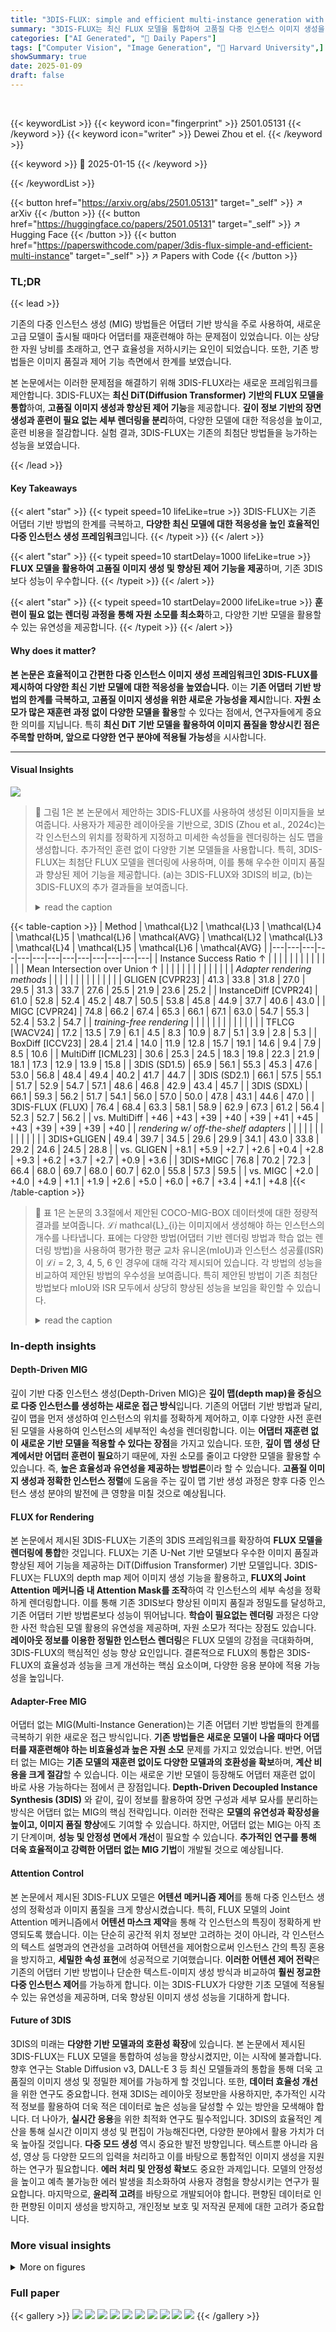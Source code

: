 ```yaml
---
title: "3DIS-FLUX: simple and efficient multi-instance generation with DiT rendering"
summary: "3DIS-FLUX는 최신 FLUX 모델을 통합하여 고품질 다중 인스턴스 이미지 생성을 효율적으로 달성하는 혁신적인 프레임워크입니다."
categories: ["AI Generated", "🤗 Daily Papers"]
tags: ["Computer Vision", "Image Generation", "🏢 Harvard University",]
showSummary: true
date: 2025-01-09
draft: false
---
```


<br>

{{< keywordList >}}
{{< keyword icon="fingerprint" >}} 2501.05131 {{< /keyword >}}
{{< keyword icon="writer" >}} Dewei Zhou et el. {{< /keyword >}}
 
{{< keyword >}} 🤗 2025-01-15 {{< /keyword >}}
 
{{< /keywordList >}}

{{< button href="https://arxiv.org/abs/2501.05131" target="_self" >}}
↗ arXiv
{{< /button >}}
{{< button href="https://huggingface.co/papers/2501.05131" target="_self" >}}
↗ Hugging Face
{{< /button >}}
{{< button href="https://paperswithcode.com/paper/3dis-flux-simple-and-efficient-multi-instance" target="_self" >}}
↗ Papers with Code
{{< /button >}}




### TL;DR


{{< lead >}}

기존의 다중 인스턴스 생성 (MIG) 방법들은 어댑터 기반 방식을 주로 사용하여, 새로운 고급 모델이 출시될 때마다 어댑터를 재훈련해야 하는 문제점이 있었습니다. 이는 상당한 자원 낭비를 초래하고, 연구 효율성을 저하시키는 요인이 되었습니다.  또한, 기존 방법들은 이미지 품질과 제어 기능 측면에서 한계를 보였습니다.

본 논문에서는 이러한 문제점을 해결하기 위해 3DIS-FLUX라는 새로운 프레임워크를 제안합니다.  3DIS-FLUX는 **최신 DiT(Diffusion Transformer) 기반의 FLUX 모델을 통합**하여, **고품질 이미지 생성과 향상된 제어 기능**을 제공합니다.  **깊이 정보 기반의 장면 생성과 훈련이 필요 없는 세부 렌더링을 분리**하여, 다양한 모델에 대한 적응성을 높이고, 훈련 비용을 절감합니다. 실험 결과, 3DIS-FLUX는 기존의 최첨단 방법들을 능가하는 성능을 보였습니다.

{{< /lead >}}


#### Key Takeaways

{{< alert "star" >}}
{{< typeit speed=10 lifeLike=true >}} 3DIS-FLUX는 기존 어댑터 기반 방법의 한계를 극복하고, **다양한 최신 모델에 대한 적응성을 높인 효율적인 다중 인스턴스 생성 프레임워크**입니다. {{< /typeit >}}
{{< /alert >}}

{{< alert "star" >}}
{{< typeit speed=10 startDelay=1000 lifeLike=true >}} **FLUX 모델을 활용하여 고품질 이미지 생성 및 향상된 제어 기능을 제공**하며, 기존 3DIS보다 성능이 우수합니다. {{< /typeit >}}
{{< /alert >}}

{{< alert "star" >}}
{{< typeit speed=10 startDelay=2000 lifeLike=true >}} **훈련이 필요 없는 렌더링 과정을 통해 자원 소모를 최소화**하고, 다양한 기반 모델을 활용할 수 있는 유연성을 제공합니다. {{< /typeit >}}
{{< /alert >}}

#### Why does it matter?
**본 논문은 효율적이고 간편한 다중 인스턴스 이미지 생성 프레임워크인 3DIS-FLUX를 제시하여 다양한 최신 기반 모델에 대한 적응성을 높였습니다.**  이는 **기존 어댑터 기반 방법의 한계를 극복하고, 고품질 이미지 생성을 위한 새로운 가능성을 제시**합니다.  **자원 소모가 많은 재훈련 과정 없이 다양한 모델을 활용**할 수 있다는 점에서, 연구자들에게 중요한 의미를 지닙니다. 특히 **최신 DiT 기반 모델을 활용하여 이미지 품질을 향상시킨 점은 주목할 만하며, 앞으로 다양한 연구 분야에 적용될 가능성**을 시사합니다.

------
#### Visual Insights



![](https://arxiv.org/html/2501.05131/x1.png)

> 🔼 그림 1은 본 논문에서 제안하는 3DIS-FLUX를 사용하여 생성된 이미지들을 보여줍니다. 사용자가 제공한 레이아웃을 기반으로, 3DIS (Zhou et al., 2024c)는 각 인스턴스의 위치를 정확하게 지정하고 미세한 속성들을 렌더링하는 심도 맵을 생성합니다.  추가적인 훈련 없이 다양한 기본 모델들을 사용합니다. 특히, 3DIS-FLUX는 최첨단 FLUX 모델을 렌더링에 사용하며, 이를 통해 우수한 이미지 품질과 향상된 제어 기능을 제공합니다.  (a)는 3DIS-FLUX와 3DIS의 비교, (b)는 3DIS-FLUX의 추가 결과들을 보여줍니다.
> <details>
> <summary>read the caption</summary>
> Figure 1:  Images generated using our 3DIS-FLUX. Based on the user-provided layout, 3DIS (Zhou et al., 2024c) generates a scene depth map that precisely positions each instance and renders their fine-grained attributes without the need for additional training, using a variety of foundational models. Specifically, 3DIS-FLUX employs the state-of-the-art FLUX model for rendering, which is capable of producing superior image quality and offering enhanced control.
> </details>





{{< table-caption >}}
| Method | \mathcal{L}2 | \mathcal{L}3 | \mathcal{L}4 | \mathcal{L}5 | \mathcal{L}6 | \mathcal{AVG} | \mathcal{L}2 | \mathcal{L}3 | \mathcal{L}4 | \mathcal{L}5 | \mathcal{L}6 | \mathcal{AVG} |
|---|---|---|---|---|---|---|---|---|---|---|---|---|
| Instance Success Ratio ↑ |  |  |  |  |  |  |  |  |  |  |  |  |
| Mean Intersection over Union ↑ |  |  |  |  |  |  |  |  |  |  |  |  |
| *Adapter rendering methods* |  |  |  |  |  |  |  |  |  |  |  |  |
| GLIGEN [CVPR23] | 41.3 | 33.8 | 31.8 | 27.0 | 29.5 | 31.3 | 33.7 | 27.6 | 25.5 | 21.9 | 23.6 | 25.2 |
| InstanceDiff [CVPR24] | 61.0 | 52.8 | 52.4 | 45.2 | 48.7 | 50.5 | 53.8 | 45.8 | 44.9 | 37.7 | 40.6 | 43.0 |
| MIGC [CVPR24] | 74.8 | 66.2 | 67.4 | 65.3 | 66.1 | 67.1 | 63.0 | 54.7 | 55.3 | 52.4 | 53.2 | 54.7 |
| *training-free rendering* |  |  |  |  |  |  |  |  |  |  |  |  |
| TFLCG [WACV24] | 17.2 | 13.5 | 7.9 | 6.1 | 4.5 | 8.3 | 10.9 | 8.7 | 5.1 | 3.9 | 2.8 | 5.3 |
| BoxDiff [ICCV23] | 28.4 | 21.4 | 14.0 | 11.9 | 12.8 | 15.7 | 19.1 | 14.6 | 9.4 | 7.9 | 8.5 | 10.6 |
| MultiDiff [ICML23] | 30.6 | 25.3 | 24.5 | 18.3 | 19.8 | 22.3 | 21.9 | 18.1 | 17.3 | 12.9 | 13.9 | 15.8 |
| 3DIS (SD1.5) | 65.9 | 56.1 | 55.3 | 45.3 | 47.6 | 53.0 | 56.8 | 48.4 | 49.4 | 40.2 | 41.7 | 44.7 |
| 3DIS (SD2.1) | 66.1 | 57.5 | 55.1 | 51.7 | 52.9 | 54.7 | 57.1 | 48.6 | 46.8 | 42.9 | 43.4 | 45.7 |
| 3DIS (SDXL) | 66.1 | 59.3 | 56.2 | 51.7 | 54.1 | 56.0 | 57.0 | 50.0 | 47.8 | 43.1 | 44.6 | 47.0 |
| 3DIS-FLUX (FLUX) | 76.4 | 68.4 | 63.3 | 58.1 | 58.9 | 62.9 | 67.3 | 61.2 | 56.4 | 52.3 | 52.7 | 56.2 |
| vs. MultiDiff | +46 | +43 | +39 | +40 | +39 | +41 | +45 | +43 | +39 | +39 | +39 | +40 |
| *rendering w/ off-the-shelf adapters* |  |  |  |  |  |  |  |  |  |  |  |  |
| 3DIS+GLIGEN | 49.4 | 39.7 | 34.5 | 29.6 | 29.9 | 34.1 | 43.0 | 33.8 | 29.2 | 24.6 | 24.5 | 28.8 |
| vs. GLIGEN | +8.1 | +5.9 | +2.7 | +2.6 | +0.4 | +2.8 | +9.3 | +6.2 | +3.7 | +2.7 | +0.9 | +3.6 |
| 3DIS+MIGC | 76.8 | 70.2 | 72.3 | 66.4 | 68.0 | 69.7 | 68.0 | 60.7 | 62.0 | 55.8 | 57.3 | 59.5 |
| vs. MIGC | +2.0 | +4.0 | +4.9 | +1.1 | +1.9 | +2.6 | +5.0 | +6.0 | +6.7 | +3.4 | +4.1 | +4.8 |{{< /table-caption >}}

> 🔼 표 1은 논문의 3.3절에서 제안된 COCO-MIG-BOX 데이터셋에 대한 정량적 결과를 보여줍니다.  ℒ𝑖 mathcal{L}_{i}는 이미지에서 생성해야 하는 인스턴스의 개수를 나타냅니다. 표에는 다양한 방법(어댑터 기반 렌더링 방법과 학습 없는 렌더링 방법)을 사용하여 평가한 평균 교차 유니온(mIoU)과 인스턴스 성공률(ISR)이  ℒ𝑖 = 2, 3, 4, 5, 6 인 경우에 대해 각각 제시되어 있습니다.  각 방법의 성능을 비교하여 제안된 방법의 우수성을 보여줍니다.  특히 제안된 방법이 기존 최첨단 방법보다 mIoU와 ISR 모두에서 상당히 향상된 성능을 보임을 확인할 수 있습니다.
> <details>
> <summary>read the caption</summary>
> Table 1: Quantitative results on proposed COCO-MIG-BOX (§3.3). ℒisubscriptℒ𝑖\mathcal{L}_{i}caligraphic_L start_POSTSUBSCRIPT italic_i end_POSTSUBSCRIPT means that the count of instances needed to generate in the image is i.
> </details>





### In-depth insights


#### Depth-Driven MIG
깊이 기반 다중 인스턴스 생성(Depth-Driven MIG)은 **깊이 맵(depth map)을 중심으로 다중 인스턴스를 생성하는 새로운 접근 방식**입니다. 기존의 어댑터 기반 방법과 달리, 깊이 맵을 먼저 생성하여 인스턴스의 위치를 정확하게 제어하고, 이후 다양한 사전 훈련된 모델을 사용하여 인스턴스의 세부적인 속성을 렌더링합니다. 이는 **어댑터 재훈련 없이 새로운 기반 모델을 적용할 수 있다는 장점**을 가지고 있습니다. 또한, **깊이 맵 생성 단계에서만 어댑터 훈련이 필요**하기 때문에, 자원 소모를 줄이고 다양한 모델을 활용할 수 있습니다. 즉, **높은 효율성과 유연성을 제공하는 방법론**이라 할 수 있습니다.  **고품질 이미지 생성과 정확한 인스턴스 정렬**에 도움을 주는 깊이 맵 기반 생성 과정은 향후 다중 인스턴스 생성 분야의 발전에 큰 영향을 미칠 것으로 예상됩니다.

#### FLUX for Rendering
본 논문에서 제시된 3DIS-FLUX는 기존의 3DIS 프레임워크를 확장하여 **FLUX 모델을 렌더링에 통합**한 것입니다.  FLUX는 기존 U-Net 기반 모델보다 우수한 이미지 품질과 향상된 제어 기능을 제공하는 DiT(Diffusion Transformer) 기반 모델입니다.  3DIS-FLUX는 FLUX의 depth map 제어 이미지 생성 기능을 활용하고, **FLUX의 Joint Attention 메커니즘 내 Attention Mask를 조작**하여 각 인스턴스의 세부 속성을 정확하게 렌더링합니다. 이를 통해 기존 3DIS보다 향상된 이미지 품질과 정밀도를 달성하고, 기존 어댑터 기반 방법론보다 성능이 뛰어납니다.  **학습이 필요없는 렌더링** 과정은 다양한 사전 학습된 모델 활용의 유연성을 제공하며, 자원 소모가 적다는 장점도 있습니다.  **레이아웃 정보를 이용한 정밀한 인스턴스 렌더링**은 FLUX 모델의 강점을 극대화하며, 3DIS-FLUX의 핵심적인 성능 향상 요인입니다.  결론적으로 FLUX의 통합은 3DIS-FLUX의 효율성과 성능을 크게 개선하는 핵심 요소이며, 다양한 응용 분야에 적용 가능성을 높입니다.

#### Adapter-Free MIG
어댑터 없는 MIG(Multi-Instance Generation)는 기존 어댑터 기반 방법들의 한계를 극복하기 위한 새로운 접근 방식입니다. **기존 방법들은 새로운 모델이 나올 때마다 어댑터를 재훈련해야 하는 비효율성과 높은 자원 소모** 문제를 가지고 있었습니다. 반면, 어댑터 없는 MIG는 **기존 모델의 재훈련 없이도 다양한 모델과의 호환성을 확보**하며, **계산 비용을 크게 절감**할 수 있습니다.  이는 새로운 기반 모델이 등장해도 어댑터 재훈련 없이 바로 사용 가능하다는 점에서 큰 장점입니다.  **Depth-Driven Decoupled Instance Synthesis (3DIS)** 와 같이, 깊이 정보를 활용하여 장면 구성과 세부 묘사를 분리하는 방식은 어댑터 없는 MIG의 핵심 전략입니다.  이러한 전략은 **모델의 유연성과 확장성을 높이고, 이미지 품질 향상**에도 기여할 수 있습니다.  하지만, 어댑터 없는 MIG는 아직 초기 단계이며, **성능 및 안정성 면에서 개선**이 필요할 수 있습니다.  **추가적인 연구를 통해 더욱 효율적이고 강력한 어댑터 없는 MIG 기법**이 개발될 것으로 예상됩니다.

#### Attention Control
본 논문에서 제시된 3DIS-FLUX 모델은 **어텐션 메커니즘 제어**를 통해 다중 인스턴스 생성의 정확성과 이미지 품질을 크게 향상시켰습니다. 특히, FLUX 모델의 Joint Attention 메커니즘에서 **어텐션 마스크 제약**을 통해 각 인스턴스의 특징이 정확하게 반영되도록 했습니다.  이는 단순히 공간적 위치 정보만 고려하는 것이 아니라, 각 인스턴스의 텍스트 설명과의 연관성을 고려하여 어텐션을 제어함으로써 인스턴스 간의 특징 혼용을 방지하고, **세밀한 속성 표현**에 성공적으로 기여했습니다.  **이러한 어텐션 제어 전략**은 기존의 어댑터 기반 방법이나 단순한 텍스트-이미지 생성 방식과 비교하여 **훨씬 정교한 다중 인스턴스 제어**를 가능하게 합니다.  이는 3DIS-FLUX가 다양한 기초 모델에 적용될 수 있는 유연성을 제공하며, 더욱 향상된 이미지 생성 성능을 기대하게 합니다.

#### Future of 3DIS
3DIS의 미래는 **다양한 기반 모델과의 호환성 확장**에 있습니다.  본 논문에서 제시된 3DIS-FLUX는 FLUX 모델을 통합하여 성능을 향상시켰지만, 이는 시작에 불과합니다.  향후 연구는 Stable Diffusion v3, DALL-E 3 등 최신 모델들과의 통합을 통해 더욱 고품질의 이미지 생성 및 정밀한 제어를 가능하게 할 것입니다.  또한, **데이터 효율성 개선**을 위한 연구도 중요합니다.  현재 3DIS는 레이아웃 정보만을 사용하지만,  추가적인 시각적 정보를 활용하여 더욱 적은 데이터로 높은 성능을 달성할 수 있는 방안을 모색해야 합니다.  더 나아가, **실시간 응용**을 위한 최적화 연구도 필수적입니다.  3DIS의 효율적인 계산을 통해 실시간 이미지 생성 및 편집이 가능해진다면, 다양한 분야에서 활용 가치가 더욱 높아질 것입니다.  **다중 모드 생성** 역시 중요한 발전 방향입니다.  텍스트뿐 아니라 음성, 영상 등 다양한 모드의 입력을 처리하고 이를 바탕으로 통합적인 이미지 생성을 지원하는 연구가 필요합니다.  **에러 처리 및 안정성 확보**도 중요한 과제입니다.  모델의 안정성을 높이고 예측 불가능한 에러 발생을 최소화하여 사용자 경험을 향상시키는 연구가 필요합니다.  마지막으로, **윤리적 고려**를 바탕으로 개발되어야 합니다.  편향된 데이터로 인한 편향된 이미지 생성을 방지하고, 개인정보 보호 및 저작권 문제에 대한 고려가 중요합니다.


### More visual insights

<details>
<summary>More on figures
</summary>


![](https://arxiv.org/html/2501.05131/x2.png)

> 🔼 그림 2는 3DIS-FLUX의 개요를 보여줍니다. 3DIS와 마찬가지로 3DIS-FLUX는 이미지 생성을 두 단계로 분리합니다. 첫 번째 단계는 장면 깊이 맵을 생성하는 것이고, 두 번째 단계는 다양한 생성 모델을 사용하여 고품질 RGB 이미지를 학습 없이 렌더링하는 것입니다. 3DIS-FLUX는 3DIS의 레이아웃-투-깊이 모델을 사용하여 장면 깊이 맵을 생성하고, 그 후 FLUX-깊이 모델을 사용하여 깊이 맵을 기반으로 이미지를 렌더링합니다. 이 과정에서 3DIS-FLUX는 어텐션 컨트롤러를 통합하여 각 인스턴스의 정확한 세부 속성을 보장합니다.
> <details>
> <summary>read the caption</summary>
> Figure 2: The overview of 3DIS-FLUX. In line with 3DIS, the 3DIS-FLUX approach decouples image generation into two distinct stages: the creation of a scene depth map and the training-free rendering of high-quality RGB images using various generative models. 3DIS-FLUX utilizes the Layout-to-Depth model from 3DIS to generate the scene depth map, and subsequently employs the FLUX-depth model to render images based on the depth map. During this process, 3DIS-FLUX incorporates an Attention Controller to ensure the accurate fine-grained attributes of each instance.
> </details>



![](https://arxiv.org/html/2501.05131/x3.png)

> 🔼 그림 3은 본 논문의 3.3절에서 제시된 COCO-MIG 벤치마크에 대한 정성적 결과를 보여줍니다. 다양한 방법(GLIGEN, Instance Diffusion, MultiDiffusion 등)과 제안된 3DIS 방법의 비교 결과를 시각적으로 보여주는 여러 이미지들이 포함되어 있습니다. 각 이미지는 사용자 제공 레이아웃과 텍스트 설명에 따라 여러 인스턴스를 생성하는 모델의 능력을 보여줍니다. 그림은 제안된 방법이 인스턴스 위치 정확도 및 세부 묘사 정확도 측면에서 다른 방법들보다 우수한 성능을 보임을 시각적으로 확인하는 데 도움을 줍니다.
> <details>
> <summary>read the caption</summary>
> Figure 3: Qualitative results on the COCO-MIG (§3.3).
> </details>



![](https://arxiv.org/html/2501.05131/x4.png)

> 🔼 그림 4는 FLUX 상세 렌더러에 대한 ablation study 결과를 보여줍니다.  왼쪽 열은 상세 렌더러를 사용한 결과를, 오른쪽 열은 상세 렌더러 없이 생성한 결과를 보여줍니다. 각 행은 다른 레이아웃과 인스턴스 설명을 사용한 결과를 나타냅니다. 이 그림을 통해 상세 렌더러가 다중 인스턴스 생성에서 각 인스턴스의 속성을 정확하게 렌더링하는 데 얼마나 중요한지 보여줍니다. 상세 렌더러가 없으면 인스턴스의 속성이 제대로 표현되지 않거나 색상 불일치 등의 문제가 발생하는 것을 확인할 수 있습니다.
> <details>
> <summary>read the caption</summary>
> Figure 4:  Ablation Study on the FLUX Detail Renderer.
> </details>



![](https://arxiv.org/html/2501.05131/x5.png)

> 🔼 그림 5는 FLUX Detail Renderer에서 텍스트 간 어텐션을 제어하는 것에 대한 에이블레이션 연구 결과를 보여줍니다.  두 개의 예시가 있는데, 각각은 사용자 제공 레이아웃을 기반으로 여러 인스턴스(예: 자동차, 주차 미터)를 생성하는 것입니다. 왼쪽 열은 텍스트 간 어텐션에 제약 조건을 적용한 결과를, 오른쪽 열은 제약 조건 없이 생성된 결과를 보여줍니다.  제약 조건을 적용했을 때, 각 인스턴스의 텍스트 토큰이 다른 인스턴스의 텍스트 토큰에 집중하는 것을 방지하여, 보다 정확하고 일관된 인스턴스 렌더링 결과를 얻을 수 있음을 시각적으로 보여줍니다.  이는 특히 T5 텍스트 인코더(FLUX 모델에 사용됨)가 시각적 정보 없이 텍스트 데이터로만 사전 훈련되었기 때문에 중요합니다.
> <details>
> <summary>read the caption</summary>
> Figure 5: Ablation Study on Controlling Text-to-Text Attention in the FLUX Detail Renderer.
> </details>



</details>






### Full paper

{{< gallery >}}
<img src="paper_images/1.png" class="grid-w50 md:grid-w33 xl:grid-w25" />
<img src="paper_images/2.png" class="grid-w50 md:grid-w33 xl:grid-w25" />
<img src="paper_images/3.png" class="grid-w50 md:grid-w33 xl:grid-w25" />
<img src="paper_images/4.png" class="grid-w50 md:grid-w33 xl:grid-w25" />
<img src="paper_images/5.png" class="grid-w50 md:grid-w33 xl:grid-w25" />
<img src="paper_images/6.png" class="grid-w50 md:grid-w33 xl:grid-w25" />
<img src="paper_images/7.png" class="grid-w50 md:grid-w33 xl:grid-w25" />
<img src="paper_images/8.png" class="grid-w50 md:grid-w33 xl:grid-w25" />
<img src="paper_images/9.png" class="grid-w50 md:grid-w33 xl:grid-w25" />
<img src="paper_images/10.png" class="grid-w50 md:grid-w33 xl:grid-w25" />
{{< /gallery >}}
